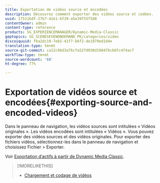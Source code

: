 ```yaml
---
title: Exportation de vidéos source et encodées
description: Découvrez comment exporter des vidéos source et codées.
uuid: 17511bdf-27b7-41e1-bf39-a5e39f55f5d8
contentOwner: admin
content-type: reference
products: SG_EXPERIENCEMANAGER/Dynamic-Media-Classic
geptopics: SG_SCENESEVENONDEMAND_PK/categories/video
discoiquuid: f6a2dc19-7eb5-41f7-b6f2-de1979ed1d4e
translation-type: tm+mt
source-git-commit: ca12c96d3a76cfa52fd930d190476cb6fc4f4ac7
workflow-type: tm+mt
source-wordcount: '68'
ht-degree: 77%

---
```



# Exportation de vidéos source et encodées{#exporting-source-and-encoded-videos}

Dans le panneau de navigation, les vidéos sources sont intitulées « Vidéos originales ». Les vidéos encodées sont intitulées « Vidéos ». Vous pouvez exporter des vidéos sources et des vidéos originales. Pour exporter des fichiers vidéos, sélectionnez-les dans le panneau de navigation et choisissez Fichier > Exporter. 

Voir [Exportation d’actifs à partir de Dynamic Media Classic](exporting-assets-from-dmc.md#exporting-assets-from-dmc).

>[!MORELIKETHIS]
>
>* [Chargement et codage de vidéos](uploading-encoding-videos.md#uploading_and_encoding_videos)

